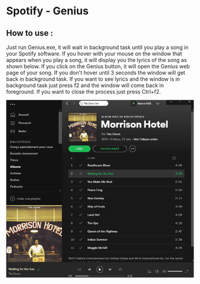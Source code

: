 # Spotify - Genius

## How to use :
Just run Genius.exe, it will wait in background task until you play a song in your Spotify software. 
If you hover with your mouse on the window that appears when you play a song, it will display you the lyrics of the song as shown below.
If you click on the Genius button, it will open the Genius web page of your song.
If you don't hover until 3 seconds the window will get back in background task.
If you want to see lyrics and the window is in background task just press f2 and the window will come back in foreground.
If you want to close the process just press Ctrl+f2.


![alt text][Demo]

[Demo]: Gif36.gif "Demo"
